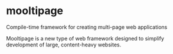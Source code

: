 # mooltipage
Compile-time framework for creating multi-page web applications

Mooltipage is a new type of web framework designed to simplify development of large, content-heavy websites.
